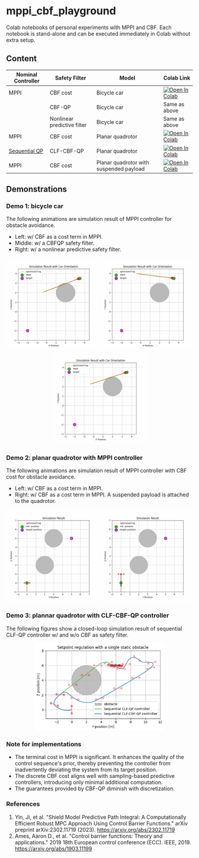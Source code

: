 # mppi_cbf_playground
Colab notebooks of personal experiments with MPPI and CBF. Each notebook is stand-alone and can be executed immediately in Colab without extra setup.

## Content


| Nominal Controller | Safety Filter               | Model                                   | Colab Link                                                                                                                                                                                             |
| ------------------ | --------------------------- | --------------------------------------- | ------------------------------------------------------------------------------------------------------------------------------------------------------------------------------------------------------ |
| MPPI               | CBF cost                    | Bicycle car                             | [![Open In Colab](https://colab.research.google.com/assets/colab-badge.svg)](https://colab.research.google.com/github/shaoanlu/mppi_cbf_playground/blob/main/bicycle_mppi_cbf_shielding.ipynb)         |
|                    | CBF-QP                      | Bicycle car                             | Same as above                                                                                                                                                                                          |
|                    | Nonlinear predictive filter | Bicycle car                             | Same as above                                                                                                                                                                                          |
| MPPI               | CBF cost                    | Planar quadrotor                        | [![Open In Colab](https://colab.research.google.com/assets/colab-badge.svg)](https://colab.research.google.com/github/shaoanlu/mppi_cbf_playground/blob/main/planar_quadrotor_mppi_cbf.ipynb)          |
| [Sequential QP](https://hybrid-robotics.berkeley.edu/publications/ACC2016_Safety_Control_Planar_Quadrotor.pdf)         | CLF-CBF-QP                    | Planar quadrotor | [![Open In Colab](https://colab.research.google.com/assets/colab-badge.svg)](https://colab.research.google.com/github/shaoanlu/mppi_cbf_playground/blob/main/planar_quadrotor_cbf_clf_qp.ipynb) |
| MPPI               | CBF cost                    | Planar quadrotor with suspended payload | [![Open In Colab](https://colab.research.google.com/assets/colab-badge.svg)](https://colab.research.google.com/github/shaoanlu/mppi_cbf_playground/blob/main/planar_quadrotor_pendulum_mppi_cbf.ipynb) |

## Demonstrations
### Demo 1: bicycle car
The following animations are simulation result of MPPI controller for obstacle avoidance.
- Left: w/ CBF as a cost term in MPPI.
- Middle: w/ a CBFQP safety filter.
- Right: w/ a nonlinear predictive safety filter.
<p align="center">
  <img src="assets/bicycle_mppi_cbf_anim.gif" width=250> <img src="assets/bicycle_mppi_cbfqp_anim.gif" width=250> <img src="assets/bicycle_mppi_shielding_anim.gif" width=250>
</p>

### Demo 2: planar quadrotor with MPPI controller
The following animations are simulation result of MPPI controller with CBF cost for obstacle avoidance.
- Left: w/ CBF as a cost term in MPPI.
- Right: w/ CBF as a cost term in MPPI. A suspended payload is attached to the quadrotor.
<p align="center">
  <img src="assets/2Dquadrotor_mppi_cbf_anim.gif" width=250> <img src="assets/2Dquadrotor_pendulum_mppi_cbf_anim.gif" width=250>
</p>

### Demo 3: plannar quadrotor with CLF-CBF-QP controller
The following figures show a closed-loop simulation result of sequential CLF-QP controller w/ and w/o CBF as safety filter.
<p align="center">
  <img src="assets/sequentisl-clf-cbf-qp.png" width=350>
</p>


### Note for implementations
- The terminal cost in MPPI is significant. It enhances the quality of the control sequence's prior, thereby preventing the controller from inadvertently deviating the system from its target position.
- The discrete CBF cost aligns well with sampling-based predictive controllers, introducing only minimal additional computation.
- The guarantees provided by CBF-QP diminish with discretization.


### References
1. Yin, Ji, et al. "Shield Model Predictive Path Integral: A Computationally Efficient Robust MPC Approach Using Control Barrier Functions." arXiv preprint arXiv:2302.11719 (2023). https://arxiv.org/abs/2302.11719
2. Ames, Aaron D., et al. "Control barrier functions: Theory and applications." 2019 18th European control conference (ECC). IEEE, 2019. https://arxiv.org/abs/1903.11199
